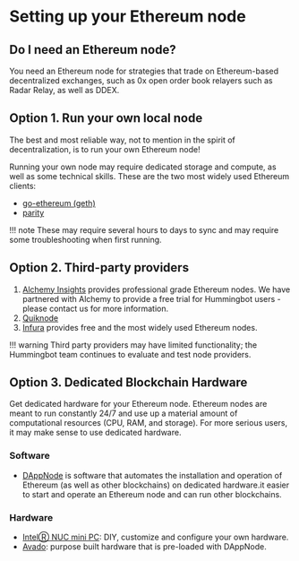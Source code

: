 # Setting up your Ethereum node

## Do I need an Ethereum node?

You need an Ethereum node for strategies that trade on Ethereum-based decentralized exchanges, such as 0x open order book relayers such as Radar Relay, as well as DDEX.

## Option 1. Run your own local node

The best and most reliable way, not to mention in the spirit of decentralization, is to run your own Ethereum node!

Running your own node may require dedicated storage and compute, as well as some technical skills. These are the two most widely used Ethereum clients:
- [go-ethereum (geth)](https://github.com/ethereum/go-ethereum/wiki/Building-Ethereum)
- [parity](https://github.com/paritytech/parity-ethereum)

!!! note
    These may require several hours to days to sync and may require some troubleshooting when first running.

## Option 2. Third-party providers
1. [Alchemy Insights](https://alchemyinsights.io/) provides professional grade Ethereum nodes. We have partnered with Alchemy to provide a free trial for Hummingbot users - please contact us for more information.
2. [Quiknode](https://quiknode.io)
3. [Infura](https://infura.io/) provides free and the most widely used Ethereum nodes.

!!! warning
    Third party providers may have limited functionality; the Hummingbot team continues to evaluate and test node providers.

## Option 3. Dedicated Blockchain Hardware
Get dedicated hardware for your Ethereum node.  Ethereum nodes are meant to run constantly 24/7 and use up a material amount of computational resources (CPU, RAM, and storage).  For more serious users, it may make sense to use dedicated hardware.

### Software
- [DAppNode](https://dappnode.io/) is software that automates the installation and operation of Ethereum (as well as other blockchains) on dedicated hardware.it easier to start and operate an Ethereum node and can run other blockchains.

### Hardware
- [IntelⓇ NUC mini PC](https://www.intel.com/content/www/us/en/products/boards-kits/nuc.html): DIY, customize and configure your own hardware.
- [Avado](https://ava.do/): purpose built hardware that is pre-loaded with DAppNode.
